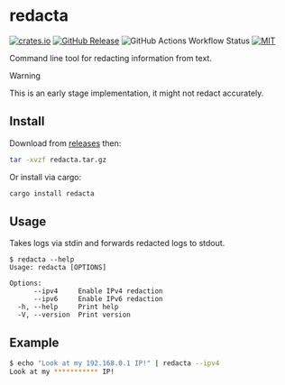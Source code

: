# redacta

[![crates.io](https://img.shields.io/crates/v/redacta)](https://crates.io/crates/redacta)
[![GitHub Release](https://img.shields.io/github/v/release/lhalf/redacta)](https://github.com/lhalf/redacta/releases)
![GitHub Actions Workflow Status](https://img.shields.io/github/actions/workflow/status/lhalf/redacta/on_commit.yml)
[![MIT](https://img.shields.io/badge/license-MIT-blue)](./LICENSE)

Command line tool for redacting information from text.

> [!WARNING]
> This is an early stage implementation, it might not redact accurately.

## Install

Download from [releases](https://github.com/lhalf/redacta/releases) then:
```bash
tar -xvzf redacta.tar.gz
```

Or install via cargo:
```bash
cargo install redacta
```

## Usage

Takes logs via stdin and forwards redacted logs to stdout.

```
$ redacta --help
Usage: redacta [OPTIONS]

Options:
      --ipv4     Enable IPv4 redaction
      --ipv6     Enable IPv6 redaction
  -h, --help     Print help
  -V, --version  Print version
```

## Example

```bash
$ echo "Look at my 192.168.0.1 IP!" | redacta --ipv4
Look at my *********** IP!
```